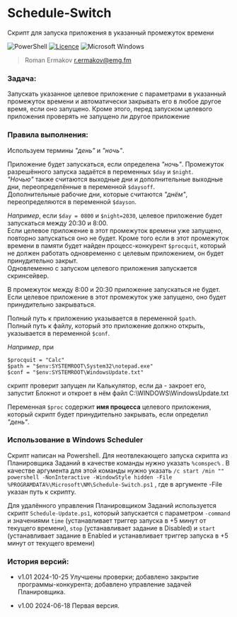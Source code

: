 # Schedule-Switch
Скрипт для запуска приложения в указанный промежуток времени

![PowerShell](https://img.shields.io/badge/PowerShell-%235391FE.svg?style=for-the-badge&logo=powershell&logoColor=white)
[![Licence](https://img.shields.io/github/license/ykmn/ff-Logger?style=for-the-badge)](./LICENSE)
![Microsoft Windows](https://img.shields.io/badge/Microsoft-Windows-%FF5F91FF.svg?style=for-the-badge&logo=Microsoft%20Windows&logoColor=white)

> Roman Ermakov <r.ermakov@emg.fm>

### Задача:

Запускать указанное целевое приложение с параметрами в указанный
промежуток времени и автоматически закрывать его в любое другое время,
если оно запущено. Кроме этого, перед запуском целевого приложения проверять
не запущено ли другое приложение

### Правила выполнения:

Используем термины *"день"* и *"ночь"*.

Приложение будет запускаться, если определена *"ночь"*. Промежуток разрешённого
запуска задаётся в переменных `$day` и `$night`.<br>
*"Ночью"* также считаются выходные дни и дополнительные выходные дни,
переопределённые в переменной `$daysoff`.<br>
Дополнительные рабочие дни, которые считаются *"днём"*, переопределяются в
переменной `$dayson`.

*Например*, если `$day = 0800` и `$night=2030`, целевое приложение будет
запускаться между 20:30 и 8:00.<br>
Если целевое приложение в этот промежуток времени уже запущено, повторно
запускаться оно не будет.
Кроме того если в этот промежуток времени в памяти будет найден
процесс-конкурент `$procquit`, который не должен работать одновременно
с целевым приложением, он будет принудительно закрыт.<br>
Одновлеменно с запуском целевого приложения запускается скринсейвер.

В промежуток между 8:00 и 20:30 приложение запускаться не будет.<br>
Если целевое приложение в этот промежуток уже запущено, оно будет
принудительно закрываться.

Полный путь к приложению указывается в переменной `$path`.<br>
Полный путь к файлу, который это приложение должно открыть, указывается в переменной `$conf`.

*Например*, при
```
$procquit = "Calc"
$path = "$env:SYSTEMROOT\System32\notepad.exe"
$conf = "$env:SYSTEMROOT\WindowsUpdate.txt"
```
скрипт проверит запущен ли Калькулятор, если да - закроет его,
запустит Блокнот и откроет в нём файл C:\WINDOWS\WindowsUpdate.txt

Переменная `$proc` содержит **имя процесса** целевого приложения, который скрипт
будет принудительно закрывать, если определил *"день"*.


### Использование в Windows Scheduler

Скрипт написан на Powershell. Для неотвлекающего запуска скрипта из
Планировщика Заданий в качестве команды нужно указать `%comspec%` . В качестве
аргумента для этой команды нужно указать
`/c start /min "" powershell -NonInteractive -WindowStyle hidden -File %PROGRAMDATA%\Microsoft\NM\Schedule-Switch.ps1` ,
где в аргументе -File указан путь к скрипту.

Для удалённого управления Планировщиком Заданий используется скрипт `Schedule-Update.ps1`,
который запускается с параметром `-command` и значениями `time` (устанавливает триггер
запуска в +5 минут от текущего времени), `stop` (устанавливает задание в Disabled) и
`start` (устанавливает задание в Enabled и устанавливает триггер запуска в +5 минут
от текущего времени)

### История версий:

* v1.01 2024-10-25 Улучшены проверки; добавлено закрытие программы-конкурента;
добавлено управление задачей Планировщика.

* v1.00 2024-06-18 Первая версия.
